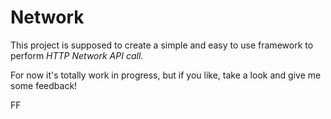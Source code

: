 # Network

This project is supposed to create a simple and easy to use framework to perform *HTTP Network API call*.

For now it's totally work in progress, but if you like, take a look and give me some feedback!

FF
